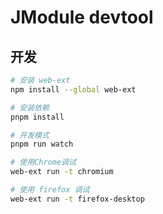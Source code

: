# JModule devtool

## 开发

```bash
# 安装 web-ext
npm install --global web-ext

# 安装依赖
pnpm install

# 开发模式
pnpm run watch

# 使用Chrome调试
web-ext run -t chromium

# 使用 firefox 调试
web-ext run -t firefox-desktop

```
